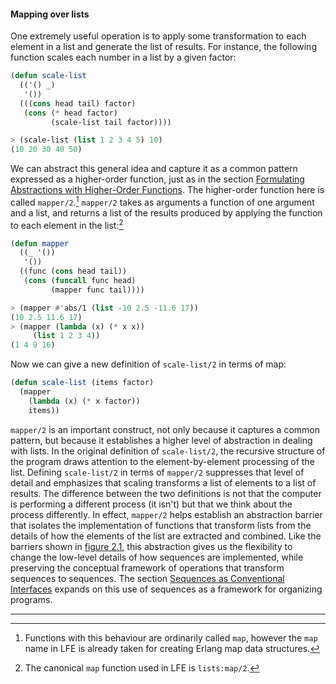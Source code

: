 #### Mapping over lists

One extremely useful operation is to apply some transformation to each element in a list and generate the list of results. For instance, the following function scales each number in a list by a given factor:

```lisp
(defun scale-list
  (('() _)
   '())
  (((cons head tail) factor)
   (cons (* head factor)
         (scale-list tail factor))))
```
```lisp
> (scale-list (list 1 2 3 4 5) 10)
(10 20 30 40 50)
```

We can abstract this general idea and capture it as a common pattern expressed as a higher-order function, just as in the section [Formulating Abstractions with Higher-Order Functions](). The higher-order function here is called ``mapper/2``.[^1] ``mapper/2`` takes as arguments a function of one argument and a list, and returns a list of the results produced by applying the function to each element in the list:[^2]

```lisp
(defun mapper
  ((_ '())
   '())
  ((func (cons head tail))
   (cons (funcall func head)
         (mapper func tail))))
```
```lisp
> (mapper #'abs/1 (list -10 2.5 -11.6 17))
(10 2.5 11.6 17)
> (mapper (lambda (x) (* x x))
     (list 1 2 3 4))
(1 4 9 16)
```

Now we can give a new definition of ``scale-list/2`` in terms of map:

```lisp
(defun scale-list (items factor)
  (mapper
    (lambda (x) (* x factor))
    items))
```
       
``mapper/2`` is an important construct, not only because it captures a common pattern, but because it establishes a higher level of abstraction in dealing with lists. In the original definition of ``scale-list/2``, the recursive structure of the program draws attention to the element-by-element processing of the list. Defining ``scale-list/2`` in terms of ``mapper/2`` suppresses that level of detail and emphasizes that scaling transforms a list of elements to a list of results. The difference between the two definitions is not that the computer is performing a different process (it isn't) but that we think about the process differently. In effect, ``mapper/2`` helps establish an abstraction barrier that isolates the implementation of functions that transform lists from the details of how the elements of the list are extracted and combined. Like the barriers shown in [figure 2.1](abstraction-barriers.html#figure-1), this abstraction gives us the flexibility to change the low-level details of how sequences are implemented, while preserving the conceptual framework of operations that transform sequences to sequences. The section [Sequences as Conventional Interfaces]() expands on this use of sequences as a framework for organizing programs.

----

[^1]: Functions with this behaviour are ordinarily called ``map``, however the ``map`` name in LFE is already taken for creating Erlang map data structures.

[^2]: The canonical ``map`` function used in LFE is ``lists:map/2``.

